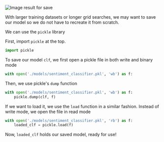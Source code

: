 <!--title={Saving Our Model}-->

![Image result for save](https://live.staticflickr.com/2926/32943607993_9f1dfcd949_b.jpg)

With larger training datasets or longer grid searches, we may want to save our model so we do not have to recreate it from scratch.

We can use the `pickle` library

First, import `pickle` at the top.

```python
import pickle
```

To save our model `clf`, we first open a pickle file in both write and binary mode

```python
with open('./models/sentiment_classifier.pkl', 'wb') as f:
```

Then, we use pickle's `dump` function

```python
with open('./models/sentiment_classifier.pkl', 'wb') as f:
    pickle.dump(clf, f)
```

If we want to load it, we use the `load` function in a similar fashion. Instead of write mode, we open the file in read mode

```python
with open('./models/sentiment_classifier.pkl', 'rb') as f:
    loaded_clf = pickle.load(f)
```

Now, `loaded_clf` holds our saved model, ready for use!